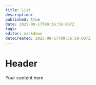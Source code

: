 ```yaml
---
title: List
description: 
published: true
date: 2025-08-17T09:56:59.007Z
tags: 
editor: markdown
dateCreated: 2025-08-17T09:56:59.007Z
---
```


# Header
Your content here